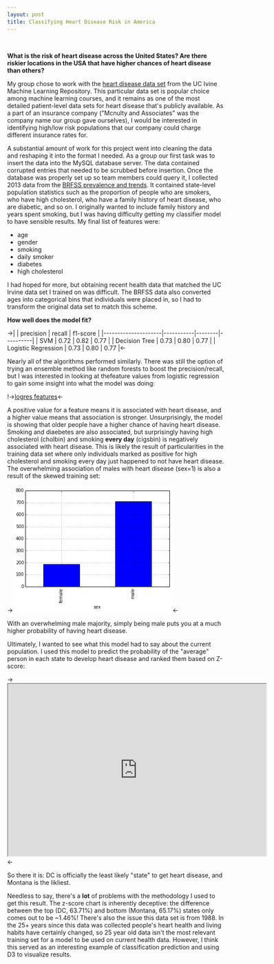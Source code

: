 ```yaml
---
layout: post
title: Classifying Heart Disease Risk in America
---
```

<br>

**What is the risk of heart disease across the United States? Are there riskier locations in the USA that have higher chances of heart disease than others?**

My group chose to work with the [heart disease data set](https://archive.ics.uci.edu/ml/datasets/Heart+Disease) from the UC Ivine Machine Learning Repository. This particular data set is popular choice among machine learning courses, and it remains as one of the most detailed patient-level data sets for heart disease that's publicly available. As a part of an insurance company ("Mcnulty and Associates" was the company name our group gave ourselves), I would be interested in identifying high/low risk populations that our company could charge different insurance rates for. 

A substantial amount of work for this project went into cleaning the data and reshaping it into the format I needed. As a group our first task was to insert the data into the MySQL database server. The data contained corrupted entries that needed to be scrubbed before insertion. Once the database was properly set up so team members could query it, I collected 2013 data from the [BRFSS prevalence and trends](http://apps.nccd.cdc.gov/brfss/index.asp). It contained state-level population statistics such as the proportion of people who are smokers, who have high cholesterol, who have a family history of heart disease, who are diabetic, and so on. I originally wanted to include family history and years spent smoking, but I was having difficulty getting my classifier model to have sensible results. My final list of features were:

* age
* gender
* smoking
* daily smoker
* diabetes
* high cholesterol

I had hoped for more, but obtaining recent health data that matched the UC Irvine data set I trained on was difficult. The BRFSS data also converted ages into categorical bins that individuals were placed in, so I had to transform the original data set to match this scheme.

**How well does the model fit?**


->|                     | precision | recall | f1-score | 
|---------------------|-----------|--------|----------|
| SVM                 | 0.72      | 0.82   | 0.77     |
| Decision Tree       | 0.73      | 0.80   | 0.77     |
| Logistic Regression | 0.73      | 0.80   | 0.77     |<-

Nearly all of the algorithms performed similarly. There was still the option of trying an ensemble method like random forests to boost the precision/recall, but I was interested in looking at thefeature values from logistic regression to gain some insight into what the model was doing:

!->[logres features](https://raw.githubusercontent.com/heart-disease-left-team/common_repo/master/jeff/mcnulty1v2.png)<-

A positive value for a feature means it is associated with heart disease, and a higher value means that association is stronger. Unsurprisingly, the model is showing that older people have a higher chance of having heart disease. Smoking and diaebetes are also associated, but surprisingly having high cholesterol (cholbin) and smoking **every day** (cigsbin) is negatively associated with heart disease. This is likely the result of particularities in the training data set where only individuals marked as positive for high cholesterol and smoking every day just happened to not have heart disease. The overwhelming association of males with heart disease (sex=1) is also a result of the skewed training set: 

->![fvm](https://raw.githubusercontent.com/heart-disease-left-team/common_repo/master/jeff/mcnulty3.png)<-

With an overwhelming male majority, simply being male puts you at a much higher probability of having heart disease.

Ultimately, I wanted to see what this model had to say about the current population. I used this model to predict the probability of the "average" person in each state to develop heart disease and ranked them based on Z-score:

-><iframe src="http://104.131.124.104/states" width="600" height="400" marginwidth="=" marginheight="0" scrolling="yes"></iframe><-

So there it is: DC is officially the least likely "state" to get heart disease, and Montana is the likliest.

Needless to say, there's a **lot** of problems with the methodology I used to get this result. The z-score chart is inherently deceptive: the difference between the top (DC, 63.71%) and bottom (Montana, 65.17%) states only comes out to be ~1.46%! There's also the issue this data set is from 1988. In the 25+ years since this data was collected people's heart health and living habits have certainly changed, so 25 year old data isn't the most relevant training set for a model to be used on current health data. However, I think this served as an interesting example of classification prediction and using D3 to visualize results. 
